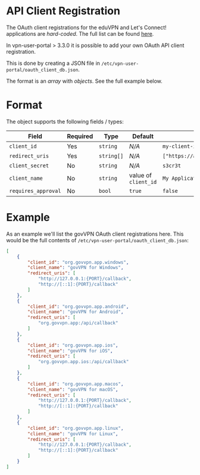# API Client Registration

The OAuth client registrations for the eduVPN and Let's Connect! applications
are _hard-coded_. The full list can be found 
[here](https://git.sr.ht/~fkooman/vpn-user-portal/tree/v3/item/src/OAuth/VpnClientDb.php).

In vpn-user-portal > 3.3.0 it is possible to add your own OAuth API client 
registration.

This is done by creating a JSON file in 
`/etc/vpn-user-portal/oauth_client_db.json`. 

The format is an _array_ with _objects_. See the full example below.

# Format

The object supports the following fields / types:

| Field               | Required | Type       | Default              | Example                                |
| ------------------- | -------- | ---------- | -------------------- | -------------------------------------- |
| `client_id`         | Yes      | `string`   | _N/A_                | `my-client-id`                         |
| `redirect_uris`     | Yes      | `string[]` | _N/A_                | `["https://app.example.org/callback"]` |
| `client_secret`     | No       | `string`   | _N/A_                | `s3cr3t`                               |
| `client_name`       | No       | `string`   | value of `client_id` | `My Application`                       |
| `requires_approval` | No       | `bool`     | `true`               | `false`                                |

# Example

As an example we'll list the govVPN OAuth client registrations here. This would
be the full contents of `/etc/vpn-user-portal/oauth_client_db.json`:

```json
[
    {
        "client_id": "org.govvpn.app.windows",
        "client_name": "govVPN for Windows",
        "redirect_uris": [
            "http://127.0.0.1:{PORT}/callback",
            "http://[::1]:{PORT}/callback"
        ]
    },
    {
        "client_id": "org.govvpn.app.android",
        "client_name": "govVPN for Android",
        "redirect_uris": [
            "org.govvpn.app:/api/callback"
        ]
    },
    {
        "client_id": "org.govvpn.app.ios",
        "client_name": "govVPN for iOS",
        "redirect_uris": [
            "org.govvpn.app.ios:/api/callback"
        ]
    },
    {
        "client_id": "org.govvpn.app.macos",
        "client_name": "govVPN for macOS",
        "redirect_uris": [
            "http://127.0.0.1:{PORT}/callback",
            "http://[::1]:{PORT}/callback"
        ]
    },
    {
        "client_id": "org.govvpn.app.linux",
        "client_name": "govVPN for Linux",
        "redirect_uris": [
            "http://127.0.0.1:{PORT}/callback",
            "http://[::1]:{PORT}/callback"
        ]
    }
]
```

